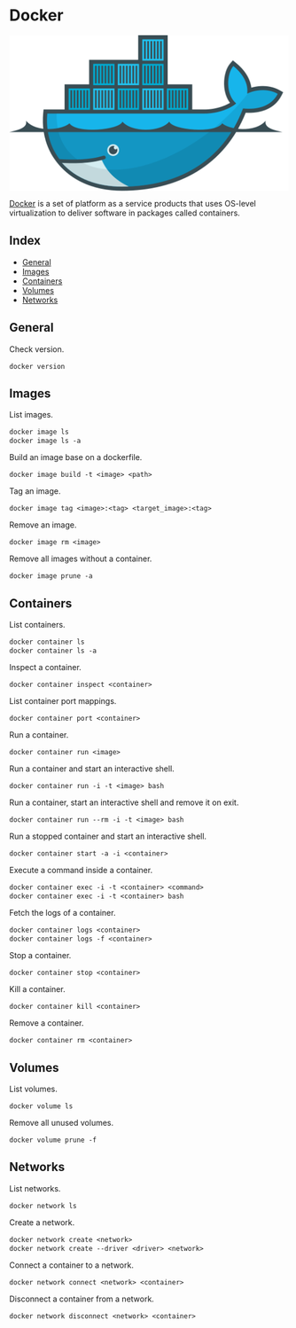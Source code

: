 # Docker

<p align="center"><img align="center" src="assets/docker.svg"></p>

[Docker](https://www.docker.com/) is a set of platform as a service products that uses OS-level virtualization to deliver software in packages called containers.

## Index

* [General](#general)
* [Images](#images)
* [Containers](#containers)
* [Volumes](#volumes)
* [Networks](#networks)

## General

Check version.
```
docker version
```

## Images

List images.
```
docker image ls
docker image ls -a
```

Build an image base on a dockerfile.
```
docker image build -t <image> <path>
```

Tag an image.
```
docker image tag <image>:<tag> <target_image>:<tag>
```

Remove an image.
```
docker image rm <image>
```

Remove all images without a container.
```
docker image prune -a
```

## Containers

List containers.
```
docker container ls
docker container ls -a
```

Inspect a container.
```
docker container inspect <container>
```

List container port mappings.
```
docker container port <container>
```

Run a container.
```
docker container run <image>
```

Run a container and start an interactive shell.
```
docker container run -i -t <image> bash
```

Run a container, start an interactive shell and remove it on exit.
```
docker container run --rm -i -t <image> bash
```

Run a stopped container and start an interactive shell.
```
docker container start -a -i <container>
```

Execute a command inside a container.
```
docker container exec -i -t <container> <command>
docker container exec -i -t <container> bash
```

Fetch the logs of a container.
```
docker container logs <container>
docker container logs -f <container>
```

Stop a container.
```
docker container stop <container>
```

Kill a container.
```
docker container kill <container>
```

Remove a container.
```
docker container rm <container>
```

## Volumes

List volumes.
```
docker volume ls
```

Remove all unused volumes.
```
docker volume prune -f
```

## Networks

List networks.
```
docker network ls
```

Create a network.
```
docker network create <network>
docker network create --driver <driver> <network>
```

Connect a container to a network.
```
docker network connect <network> <container>
```

Disconnect a container from a network.
```
docker network disconnect <network> <container>
```
